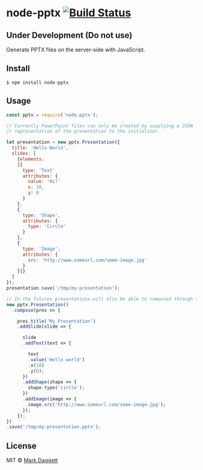 # node-pptx [![Build Status](https://travis-ci.org/heavysixer/node-pptx.svg?branch=master)](https://travis-ci.org/heavysixer/node-pptx)

## Under Development (Do not use)

Generate PPTX files on the server-side with JavaScript.

## Install

```
$ npm install node-pptx
```

## Usage

```javascript
const pptx = require('node-pptx');

// Currently PowerPoint files can only be created by supplying a JSON
// representation of the presentation to the initializer.

let presentation = new pptx.Presentation({
  title: 'Hello World',
  slides: [
    {elements:
    [{
      type: 'Text'
      attributes: {
        value: 'Hi!'
        x: 10,
        y: 0
      }
    },
    {
      type: 'Shape',
      attributes: {
        type: 'Circle'
      }
    },
    {
      type: 'Image',
      attributes: {
        src: 'http://www.someurl.com/some-image.jpg'
      }
    }]}
  ]
});
presentation.save('/tmp/my-presentation');

// In the futures presentations will also be able to composed through the DSL
new pptx.Presentation()
  .compose(pres => {

    pres.title('My Presentation')
    .addSlide(slide => {

      slide
      .addText(text => {

        text
        .value('Hello world')
        .x(10)
        .y(0);
      })
      .addShape(shape => {
        shape.type('circle');
      })
      .addImage(image => {
        image.src('http://www.someurl.com/some-image.jpg');
      });
    });
})
.save('/tmp/my-presentation.pptx');
```

## License

MIT © [Mark Daggett](https://github.com/heavysixer)
